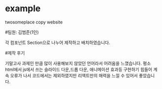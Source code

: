 # example
 twosomeplace copy website
 
 #팀원: 김범준(1인)
 
 각 컴포넌트 Section으로 나누어 제작하고 배치하였습니다.


#제작 후기

기말고사 과제인 만큼 많이 사용해보지 않았던 언어라서 어려움을 느꼈습니다.
평소 html에서 js에서 쓰는 슬라이드 다운,드롭 다운, 애니메이션 효과등 구현하기 힘들어 계속 오류가 나서 코드에서는 제외하였지만 리액트만의 매력을 느낄 수 있어서
좋았습니다. 
